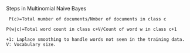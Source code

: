 Steps in Multinomial Naive Bayes
``` 
 P(c)=Total number of documents/Nmber of documents in class c
​
P(w∣c)=Total word count in class c+V/Count of word w in class c+1
​
+1: Laplace smoothing to handle words not seen in the training data.
V: Vocabulary size.
 ```
